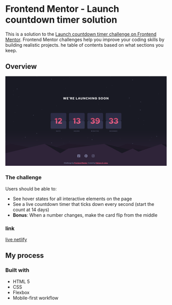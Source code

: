 # Frontend Mentor - Launch countdown timer solution

This is a solution to the [Launch countdown timer challenge on Frontend Mentor](https://www.frontendmentor.io/challenges/launch-countdown-timer-N0XkGfyz-). Frontend Mentor challenges help you improve your coding skills by building realistic projects. 
he table of contents based on what sections you keep.

## Overview

![](./screenshot.png)

### The challenge

Users should be able to:

- See hover states for all interactive elements on the page
- See a live countdown timer that ticks down every second (start the count at 14 days)
- **Bonus**: When a number changes, make the card flip from the middle

### link
[live netlify](https://sl-countdown.netlify.app/)

## My process

### Built with

- HTML 5
- CSS
- Flexbox
- Mobile-first workflow
